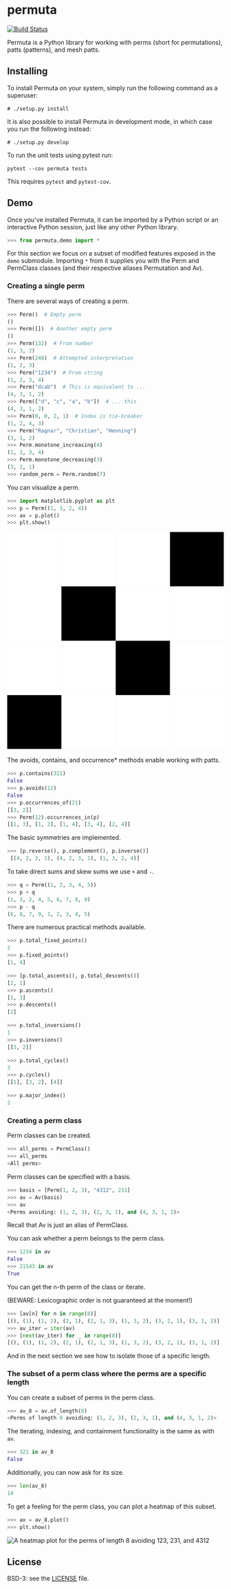 # permuta

[![Build Status](https://travis-ci.org/PermutaTriangle/Permuta.jpg?branch=master)](https://travis-ci.org/PermutaTriangle/Permuta)

Permuta is a Python library for working with perms (short for permutations),
patts (patterns), and mesh patts.

## Installing

To install Permuta on your system, simply run the following command as a superuser:

```
# ./setup.py install
```

It is also possible to install Permuta in development mode, in which case you
run the following instead:

```
# ./setup.py develop
```

To run the unit tests using pytest run:

```
pytest --cov permuta tests
```

This requires `pytest` and `pytest-cov`.

## Demo

Once you've installed Permuta, it can be imported by a Python script or an
interactive Python session, just like any other Python library.

```python
>>> from permuta.demo import *
```

For this section we focus on a subset of modified features exposed in the `demo`
submodule. Importing `*` from it supplies you with the Perm and PermClass
classes (and their respective aliases Permutation and Av).

### Creating a single perm

There are several ways of creating a perm.

```python
>>> Perm()  # Empty perm
()
>>> Perm([])  # Another empty perm
()
>>> Perm(132)  # From number
(1, 3, 2)
>>> Perm(248)  # Attempted interpretation
(1, 2, 3)
>>> Perm("1234")  # From string
(1, 2, 3, 4)
>>> Perm("dcab")  # This is equivalent to ...
(4, 3, 1, 2)
>>> Perm(["d", "c", "a", "b"])  # ... this
(4, 3, 1, 2)
>>> Perm(0, 0, 2, 1)  # Index is tie-breaker
(1, 2, 4, 3)
>>> Perm("Ragnar", "Christian", "Henning")
(3, 1, 2)
>>> Perm.monotone_increasing(4)
(1, 2, 3, 4)
>>> Perm.monotone_decreasing(3)
(3, 2, 1)
>>> random_perm = Perm.random(7)
```

You can visualize a perm.

```python
>>> import matplotlib.pyplot as plt
>>> p = Perm((1, 3, 2, 4))
>>> ax = p.plot()
>>> plt.show()
```

![Plot of the perm 1324](README.d/1324.jpg?raw=true)

The avoids, contains, and occurrence\* methods enable working with patts.

```python
>>> p.contains(321)
False
>>> p.avoids(12)
False
>>> p.occurrences_of(21)
[[3, 2]]
>>> Perm(12).occurrences_in(p)
[[1, 3], [1, 2], [1, 4], [3, 4], [2, 4]]
```

The basic symmetries are implemented.

```python
>>> [p.reverse(), p.complement(), p.inverse()]
 [(4, 2, 3, 1), (4, 2, 3, 1), (1, 3, 2, 4)]
```

To take direct sums and skew sums we use `+` and `-`.

```python
>>> q = Perm((1, 2, 3, 4, 5))
>>> p + q
(1, 3, 2, 4, 5, 6, 7, 8, 9)
>>> p - q
(6, 8, 7, 9, 1, 2, 3, 4, 5)
```

There are numerous practical methods available.

```python
>>> p.total_fixed_points()
2
>>> p.fixed_points()
[1, 4]
```

```python
>>> [p.total_ascents(), p.total_descents()]
[2, 1]
>>> p.ascents()
[1, 3]
>>> p.descents()
[2]
```

```python
>>> p.total_inversions()
1
>>> p.inversions()
[[3, 2]]
```

```python
>>> p.total_cycles()
3
>>> p.cycles()
[[1], [3, 2], [4]]
```

```python
>>> p.major_index()
2
```

### Creating a perm class

Perm classes can be created.

```python
>>> all_perms = PermClass()
>>> all_perms
<All perms>
```

Perm classes can be specified with a basis.

```python
>>> basis = [Perm(1, 2, 3), "4312", 231]
>>> av = Av(basis)
>>> av
<Perms avoiding: (1, 2, 3), (2, 3, 1), and (4, 3, 1, 2)>
```

Recall that Av is just an alias of PermClass.

You can ask whether a perm belongs to the perm class.

```python
>>> 1234 in av
False
>>> 21543 in av
True
```

You can get the n-th perm of the class or iterate.

(BEWARE: Lexicographic order is not guaranteed at the moment!)

```python
>>> [av[n] for n in range(8)]
[(), (1), (1, 2), (2, 1), (2, 1, 3), (1, 3, 2), (3, 2, 1), (3, 1, 2)]
>>> av_iter = iter(av)
>>> [next(av_iter) for _ in range(8)]
[(), (1), (1, 2), (2, 1), (2, 1, 3), (1, 3, 2), (3, 2, 1), (3, 1, 2)]
```

And in the next section we see how to isolate those of a specific length.

### The subset of a perm class where the perms are a specific length

You can create a subset of perms in the perm class.

```python
>>> av_8 = av.of_length(8)
<Perms of length 8 avoiding: (1, 2, 3), (2, 3, 1), and (4, 3, 1, 2)>
```

The iterating, indexing, and containment functionality is the same as with `av`.

```python
>>> 321 in av_8
False
```

Additionally, you can now ask for its size.

```python
>>> len(av_8)
14
```

To get a feeling for the perm class, you can plot a heatmap of this subset.

```python
>>> ax = av_8.plot()
>>> plt.show()
```

![A heatmap plot for the perms of length 8 avoiding 123, 231, and 4312](README.d/av_123_231_4312_of_length_8_heatmap?raw=true)

## License
BSD-3: see the [LICENSE](https://github.com/PermutaTriangle/Permuta/blob/master/LICENSE) file.
